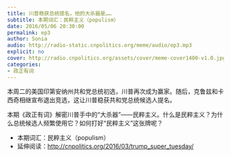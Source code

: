 ```yaml
---
title: 川普稳获总统提名，他的大杀器是……
subtitle: 本期词汇：民粹主义（populism）
date: 2016/05/06 20:30:00
permalink: ep3
author: Sonia
audio: http://radio-static.cnpolitics.org/meme/audio/ep3.mp3
explicit: no
cover: http://radio.cnpolitics.org/assets/cover/meme-cover1400-v1.0.jpg
categories:
- 政正有词
---
```


本周二的美国印第安纳州共和党总统初选，川普再次成为赢家。随后，克鲁兹和卡西奇相继宣布退出竞选，这让川普稳获共和党总统候选人提名。

本期《政正有词》解密川普手中的“大杀器”——民粹主义。什么是民粹主义？为什么总统候选人频繁使用它？如何打好“民粹主义”这张牌呢？

- 本期词汇：民粹主义（populism）
- 延伸阅读：<http://cnpolitics.org/2016/03/trump_super_tuesday/>